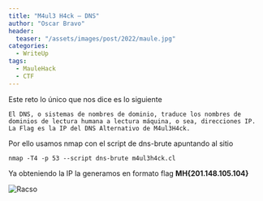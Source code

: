 ```yaml
---
title: "M4ul3 H4ck – DNS"
author: "Oscar Bravo"
header: 
  teaser: "/assets/images/post/2022/maule.jpg"
categories:
  - WriteUp
tags:
  - MauleHack
  - CTF
---
```


Este reto lo único que nos dice es lo siguiente

	El DNS, o sistemas de nombres de dominio, traduce los nombres de dominios de lectura humana a lectura máquina, o sea, direcciones IP. La Flag es la IP del DNS Alternativo de M4ul3H4ck.

Por ello usamos nmap con el script de dns-brute apuntando al sitio

	nmap -T4 -p 53 --script dns-brute m4ul3h4ck.cl

Ya obteniendo la IP la generamos en formato flag **MH{201.148.105.104}**


![Racso](https://www.hackthebox.com/badge/image/159593)